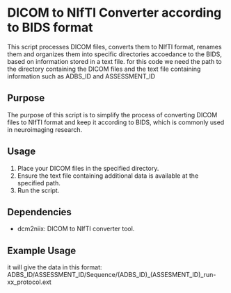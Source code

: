 # DICOM to NIfTI Converter according to BIDS format

This script processes DICOM files, converts them to NIfTI format, renames them and organizes them into specific directories accoedance to the BIDS, based on information stored in a text file.
for this code we need the path to the directory containing the DICOM files and the text file containing information such as ADBS_ID and ASSESSMENT_ID


## Purpose
The purpose of this script is to simplify the process of converting DICOM files to NIfTI format and keep it according to BIDS, which is commonly used in neuroimaging research.

## Usage
1. Place your DICOM files in the specified directory.
2. Ensure the text file containing additional data is available at the specified path.
3. Run the script.

## Dependencies
- dcm2niix: DICOM to NIfTI converter tool.

## Example Usage
it will give the data in this format:
ADBS_ID/ASSESSMENT_ID/Sequence/(ADBS_ID)_(ASSESMENT_ID)_run-xx_protocol.ext
